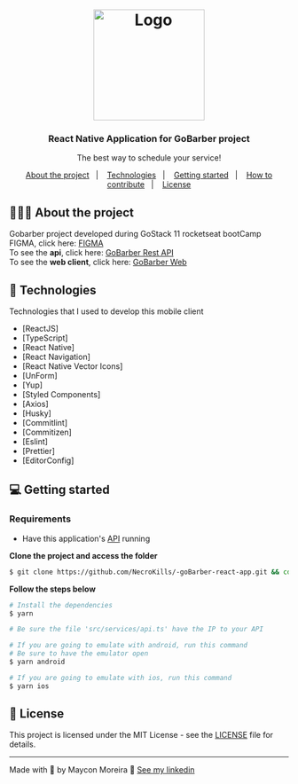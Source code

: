 <h1 align="center">
  <img alt="Logo" src="https://res.cloudinary.com/eliasgcf/image/upload/v1588625369/GoBarber/logo_iw1v9f.svg" width="200px">
</h1>

<h3 align="center">
  React Native Application for GoBarber project
</h3>

<p align="center">The best way to schedule your service!</p>


<p align="center">
  <a href="#%EF%B8%8F-about-the-project">About the project</a>&nbsp;&nbsp;&nbsp;|&nbsp;&nbsp;&nbsp;
  <a href="#-technologies">Technologies</a>&nbsp;&nbsp;&nbsp;|&nbsp;&nbsp;&nbsp;
  <a href="#-getting-started">Getting started</a>&nbsp;&nbsp;&nbsp;|&nbsp;&nbsp;&nbsp;
  <a href="#-how-to-contribute">How to contribute</a>&nbsp;&nbsp;&nbsp;|&nbsp;&nbsp;&nbsp;
  <a href="#-license">License</a>
</p>

## 💇🏻‍♂️ About the project

Gobarber project developed during GoStack 11 rocketseat bootCamp</br>
FIGMA, click here:  [FIGMA](https://www.figma.com/file/BXCihtXXh9p37lGsENV614/GoBarber?node-id=0%3A1)</br>
To see the **api**, click here: [GoBarber Rest API](https://github.com/NecroKills/goBarber-api-node)</br>
To see the **web client**, click here: [GoBarber Web](https://github.com/NecroKills/goBarber-react-webb)

## 🚀 Technologies

Technologies that I used to develop this mobile client

- [ReactJS]
- [TypeScript]
- [React Native]
- [React Navigation]
- [React Native Vector Icons]
- [UnForm]
- [Yup]
- [Styled Components]
- [Axios]
- [Husky]
- [Commitlint]
- [Commitizen]
- [Eslint]
- [Prettier]
- [EditorConfig]

## 💻 Getting started

### Requirements

- Have this application's [API](https://github.com/NecroKills/goBarber-api-node) running

**Clone the project and access the folder**

```bash
$ git clone https://github.com/NecroKills/-goBarber-react-app.git && cd -goBarber-react-app
```

**Follow the steps below**

```bash
# Install the dependencies
$ yarn

# Be sure the file 'src/services/api.ts' have the IP to your API

# If you are going to emulate with android, run this command
# Be sure to have the emulator open
$ yarn android

# If you are going to emulate with ios, run this command
$ yarn ios
```

## 📝 License

This project is licensed under the MIT License - see the [LICENSE](LICENSE) file for details.

---

Made with 💜 by Maycon Moreira 👋 [See my linkedin](https://www.linkedin.com/in/maycon-moreira-359038150/)
